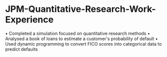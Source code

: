 # JPM-Quantitative-Research-Work-Experience

•	Completed a simulation focused on quantitative research methods 
•	Analysed a book of loans to estimate a customer's probability of default
•	Used dynamic programming to convert FICO scores into categorical data to predict defaults
